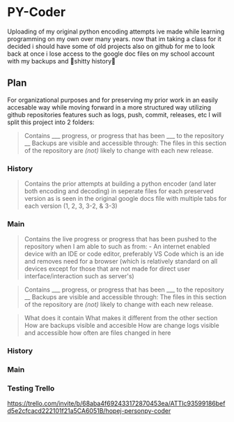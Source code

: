 # PY-Coder
Uploading of my original python encoding attempts ive made while learning programming on my own over many years. now that im taking a class for it decided i should have some of old projects also on github for me to look back at once i lose access to the google doc files on my school account with my backups and 💫shitty history💫

## Plan
For organizational purposes and for preserving my prior work in an easily accesable way while moving forward in a more structured way utilizing github repositories features such as logs, push, commit, releases, etc I will split this project into 2 folders:

> Contains ___ progress, or progress that has been ___ to the repository __
> Backups are visible and accessible through:
> The files in this section of the repository are _(not)_ likely to change with each new release.


### History
> Contains the prior attempts at building a python encoder (and later both encoding and decoding) in seperate files for each preserved version as is seen in the original google docs file with multiple tabs for each version (1, 2, 3, 3-2, & 3-3)

### Main
> Contains the live progress or progress that has been pushed to the repository when I am able to such as from:
    - An internet enabled device with an IDE or code editor, preferably VS Code which is an ide and removes need for a browser (which is relatively standard on all devices except for those that are not made for direct user interface/interaction such as server's)

> Contains ___ progress, or progress that has been ___ to the repository __
> Backups are visible and accessible through:
> The files in this section of the repository are _(not)_ likely to change with each new release.

> What does it contain
> What makes it different from the other section
> How are backups visible and accesible
> How are change logs visible and accessible
> how often are files changed in here


### History

### Main

### Testing Trello
https://trello.com/invite/b/68aba4f692433172870453ea/ATTIc93599186befd5e2cfcacd222101f21a5CA6051B/hopej-personpy-coder
